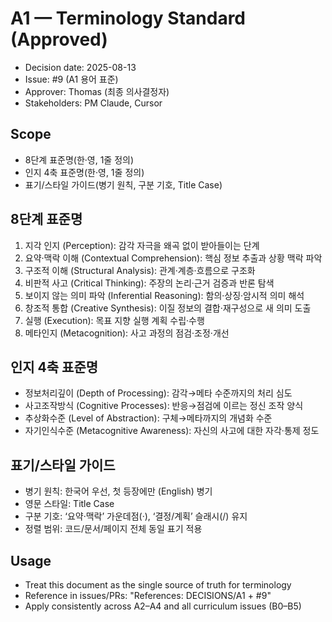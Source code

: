 # A1 — Terminology Standard (Approved)

- Decision date: 2025-08-13
- Issue: #9 (A1 용어 표준)
- Approver: Thomas (최종 의사결정자)
- Stakeholders: PM Claude, Cursor

## Scope
- 8단계 표준명(한·영, 1줄 정의)
- 인지 4축 표준명(한·영, 1줄 정의)
- 표기/스타일 가이드(병기 원칙, 구분 기호, Title Case)

## 8단계 표준명
1. 지각 인지 (Perception): 감각 자극을 왜곡 없이 받아들이는 단계
2. 요약·맥락 이해 (Contextual Comprehension): 핵심 정보 추출과 상황 맥락 파악
3. 구조적 이해 (Structural Analysis): 관계·계층·흐름으로 구조화
4. 비판적 사고 (Critical Thinking): 주장의 논리·근거 검증과 반론 탐색
5. 보이지 않는 의미 파악 (Inferential Reasoning): 함의·상징·암시적 의미 해석
6. 창조적 통합 (Creative Synthesis): 이질 정보의 결합·재구성으로 새 의미 도출
7. 실행 (Execution): 목표 지향 실행 계획 수립·수행
8. 메타인지 (Metacognition): 사고 과정의 점검·조정·개선

## 인지 4축 표준명
- 정보처리깊이 (Depth of Processing): 감각→메타 수준까지의 처리 심도
- 사고조작방식 (Cognitive Processes): 반응→점검에 이르는 정신 조작 양식
- 추상화수준 (Level of Abstraction): 구체→메타까지의 개념화 수준
- 자기인식수준 (Metacognitive Awareness): 자신의 사고에 대한 자각·통제 정도

## 표기/스타일 가이드
- 병기 원칙: 한국어 우선, 첫 등장에만 (English) 병기
- 영문 스타일: Title Case
- 구분 기호: ‘요약·맥락’ 가운데점(·), ‘결정/계획’ 슬래시(/) 유지
- 정렬 범위: 코드/문서/페이지 전체 동일 표기 적용

## Usage
- Treat this document as the single source of truth for terminology
- Reference in issues/PRs: "References: DECISIONS/A1 + #9"
- Apply consistently across A2–A4 and all curriculum issues (B0–B5)
